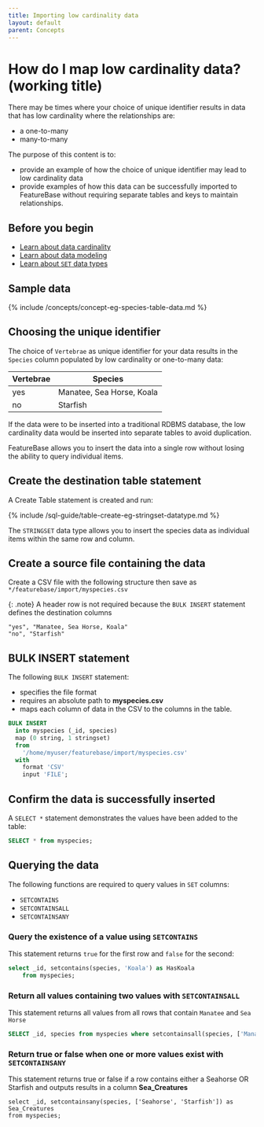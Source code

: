 ```yaml
---
title: Importing low cardinality data
layout: default
parent: Concepts
---
```


# How do I map low cardinality data? (working title)

There may be times where your choice of unique identifier results in data that has low cardinality where the relationships are:
* a one-to-many
* many-to-many

The purpose of this content is to:
* provide an example of how the choice of unique identifier may lead to low cardinality data
* provide examples of how this data can be successfully imported to FeatureBase without requiring separate tables and keys to maintain relationships.

## Before you begin

* [Learn about data cardinality](/docs/concepts/concepts-home)
* [Learn about data modeling](/docs/concepts/concept-data-modeling)
* [Learn about `SET` data types](/docs/concepts/concept-datatype-set)

## Sample data

{% include /concepts/concept-eg-species-table-data.md %}

## Choosing the unique identifier

The choice of `Vertebrae` as unique identifier for your data results in the `Species` column populated by low cardinality or one-to-many data:

| Vertebrae | Species |
|---|---|
| yes | Manatee, Sea Horse, Koala |
| no | Starfish |

If the data were to be inserted into a traditional RDBMS database, the low cardinality data would be inserted into separate tables to avoid duplication.

FeatureBase allows you to insert the data into a single row without losing the ability to query individual items.

## Create the destination table statement

A Create Table statement is created and run:

{% include /sql-guide/table-create-eg-stringset-datatype.md %}

The `STRINGSET` data type allows you to insert the species data as individual items within the same row and column.

## Create a source file containing the data

Create a CSV file with the following structure then save as `*/featurebase/import/myspecies.csv`

{: .note}
A header row is not required because the `BULK INSERT` statement defines the destination columns

```csv
"yes", "Manatee, Sea Horse, Koala"
"no", "Starfish"
```

## BULK INSERT statement

The following `BULK INSERT` statement:
* specifies the file format
* requires an absolute path to **myspecies.csv**
* maps each column of data in the CSV to the columns in the table.

```sql
BULK INSERT
  into myspecies (_id, species)
  map (0 string, 1 stringset)
  from
    '/home/myuser/featurebase/import/myspecies.csv'
  with
    format 'CSV'
    input 'FILE';
```

## Confirm the data is successfully inserted

A `SELECT *` statement demonstrates the values have been added to the table:

```sql
SELECT * from myspecies;
```

## Querying the data

The following functions are required to query values in `SET` columns:
* `SETCONTAINS`
* `SETCONTAINSALL`
* `SETCONTAINSANY`

### Query the existence of a value using `SETCONTAINS`

This statement returns `true` for the first row and `false` for the second:

```sql
select _id, setcontains(species, 'Koala') as HasKoala
    from myspecies;
```

### Return all values containing two values with `SETCONTAINSALL`

This statement returns all values from all rows that contain `Manatee` and `Sea Horse`

```sql
SELECT _id, species from myspecies where setcontainsall(species, ['Manatee','Sea Horse']);
```

### Return true or false when one or more values exist with `SETCONTAINSANY`

This statement returns true or false if a row contains either a Seahorse OR Starfish and outputs results in a column **Sea_Creatures**
```
select _id, setcontainsany(species, ['Seahorse', 'Starfish']) as Sea_Creatures
from myspecies;
```
